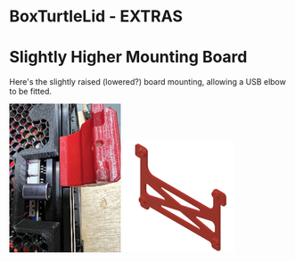 # BoxTurtleLid - EXTRAS

# Slightly Higher Mounting Board

Here's the slightly raised (lowered?) board mounting, allowing a USB elbow to be fitted.

<img src="images/image1.jpg" alt="images/image1.jpg" width="200">

<img src="images/image2.jpg" alt="images/image2.jpg" width="200">